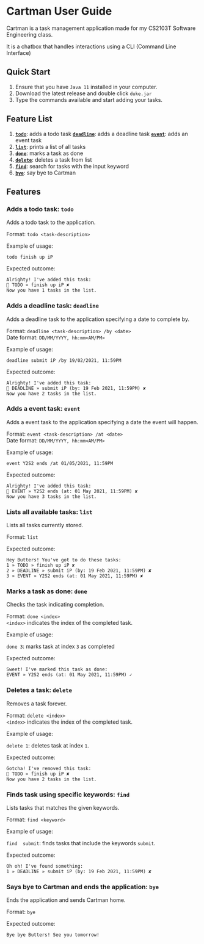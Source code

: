 # Cartman User Guide

Cartman is a task management application made for my CS2103T Software Engineering class.

It is a chatbox that handles interactions using a CLI (Command Line Interface)

## Quick Start
1. Ensure that you have `Java 11` installed in your computer.
2. Download the latest release and double click `duke.jar`
3. Type the commands available and start adding your tasks.

## Feature List
1. [**`todo`**](#todo): adds a todo task
   [**`deadline`**](#deadline): adds a deadline task
   [**`event`**](#event): adds an event task
2. [**`list`**](#list): prints a list of all tasks
3. [**`done`**](#done): marks a task as done
4. [**`delete`**](#delete): deletes a task from list
5. [**`find`**](#find): search for tasks with the input keyword
6. [**`bye`**](#bye): say bye to Cartman

## Features

### <a name="todo"></a>Adds a todo task: `todo`

Adds a todo task to the application.

Format:
`todo <task-description>`

Example of usage: 

`todo finish up iP`

Expected outcome:

```
Alrighty! I've added this task:
📅 TODO » finish up iP ✘
Now you have 1 tasks in the list.
```
### <a name="deadline"></a>Adds a deadline task: `deadline`

Adds a deadline task to the application specifying a date to complete by.

Format:
`deadline <task-description> /by <date>`  
Date format: `DD/MM/YYYY, hh:mm<AM/PM>`

Example of usage:

`deadline submit iP /by 19/02/2021, 11:59PM`  


Expected outcome:

```
Alrighty! I've added this task:
📅 DEADLINE » submit iP (by: 19 Feb 2021, 11:59PM) ✘
Now you have 2 tasks in the list.
```
### <a name="event"></a>Adds a event task: `event`

Adds a event task to the application specifying a date the event will happen.

Format:
`event <task-description> /at <date>`  
Date format: `DD/MM/YYYY, hh:mm<AM/PM>`

Example of usage:

`event Y2S2 ends /at 01/05/2021, 11:59PM`


Expected outcome:

```
Alrighty! I've added this task:
📅 EVENT » Y2S2 ends (at: 01 May 2021, 11:59PM) ✘
Now you have 3 tasks in the list.
```
### <a name="list"></a>Lists all available tasks: `list`

Lists all tasks currently stored.

Format:
`list`

Expected outcome:

```
Hey Butters! You've got to do these tasks:
1 » TODO » finish up iP ✘
2 » DEADLINE » submit iP (by: 19 Feb 2021, 11:59PM) ✘
3 » EVENT » Y2S2 ends (at: 01 May 2021, 11:59PM) ✘
```
### <a name="done"></a>Marks a task as done: `done`

Checks the task indicating completion.

Format:
`done <index>`  
`<index>` indicates the index of the completed task.

Example of usage:

`done 3`: marks task at index `3` as completed

Expected outcome:
```
Sweet! I've marked this task as done:
EVENT » Y2S2 ends (at: 01 May 2021, 11:59PM) ✓
```
### <a name="delete"></a>Deletes a task: `delete`

Removes a task forever.

Format:
`delete <index>`  
`<index>` indicates the index of the completed task.

Example of usage:

`delete 1`: deletes task at index `1`.

Expected outcome:
```
Gotcha! I've removed this task:
🚮 TODO » finish up iP ✘
Now you have 2 tasks in the list.
```
### <a name="delete"></a>Finds task using specific keywords: `find`

Lists tasks that matches the given keywords.

Format:
`find <keyword>`

Example of usage:

`find  submit`: finds tasks that include the keywords `submit`.

Expected outcome:
```
Oh oh! I've found something:
1 » DEADLINE » submit iP (by: 19 Feb 2021, 11:59PM) ✘
```
### <a name="bye"></a>Says bye to Cartman and ends the application: `bye`

Ends the application and sends Cartman home.

Format:
`bye`

Expected outcome:
```
Bye bye Butters! See you tomorrow!
```